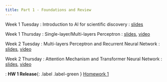 ```yaml
---
title: Part 1 - Foundations and Review
---
```


Week 1 Tuesday
: Introduction to AI for scientific discovery
  : [slides](https://www.dropbox.com/scl/fi/t771zq92gtvy5w6x1fji7/week-1-Tuesday.pdf?rlkey=qtw6261x0bp33sjmb9ghrr3t7&st=lvpjmyp7&dl=0)

Week 1 Thursday
: Single-layer/Multi-layers Perceptron
  : [slides](https://www.dropbox.com/scl/fi/e0l5r6rwiobzjtpyw9bra/week1-Thursday.pdf?rlkey=xd4da6gt3oiykod9b8yltlhvr&st=z4ttby6j&dl=0), [video](https://youtu.be/b3Q1lwileMk)


Week 2 Tuesday
: Multi-layers Perceptron and Recurrent Neural Network
  : [slides](https://www.dropbox.com/scl/fi/a0v87kxrcv7g07j10kxd3/week2-tuesday.pdf?rlkey=bx44art28bapydefa3vzkfj4v&e=1&st=iay7znl0&dl=0), [video](https://youtu.be/R5kdB1lO8TM)


Week 2 Thursday
: Attention Mechanism and Transformer Neural Network
  : [slides](https://www.dropbox.com/scl/fi/artl0u0sleyuzdgkwvn1a/week2-Thursday.pdf?rlkey=m1ewckn43x9h7emig0wjn54hw&st=lbd2u0un&dl=0), [video](https://youtu.be/jTGpdGaQTQg)


  
: **HW 1 Release**{: .label .label-green } [Homework 1](https://www.dropbox.com/scl/fi/2lvmu1fh35m4rvjqk6gxv/homework-1.pdf?rlkey=lyjaj4j5es7yw41qxp3odgxz3&st=h5iua0wt&dl=0)